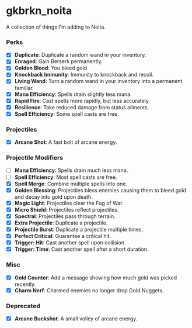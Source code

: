 # gkbrkn_noita
A collection of things I'm adding to Noita.

### Perks
- [x] **Duplicate**: Duplicate a random wand in your inventory.
- [x] **Enraged**: Gain Berserk permanently.
- [x] **Golden Blood**: You bleed gold.
- [x] **Knockback Immunity**: Immunity to knockback and recoil.
- [x] **Living Wand**: Turn a random wand in your inventory into a permanent familiar.
- [x] **Mana Efficiency**: Spells drain slightly less mana.
- [x] **Rapid Fire**: Cast spells more rapidly, but less accurately.
- [x] **Resilience**: Take reduced damage from status ailments.
- [x] **Spell Efficiency**: Some spell casts are free.

### Projectiles
- [x] **Arcane Shot**: A fast bolt of arcane energy.

### Projectile Modifiers
- [ ] **Mana Efficiency**: Spells drain much less mana.
- [ ] **Spell Efficiency**: Most spell casts are free.
- [x] **Spell Merge**: Combine multiple spells into one.
- [x] **Golden Blessing**: Projectiles bless enemies causing them to bleed gold and decay into gold upon death.
- [x] **Magic Light**: Projectiles clear the Fog of War.
- [x] **Micro Shield**: Projectiles reflect projectiles.
- [x] **Spectral**: Projectiles pass through terrain.
- [x] **Extra Projectile**: Duplicate a projectile.
- [x] **Projectile Burst**: Duplicate a projectile multiple times.
- [x] **Perfect Critical**: Guarantee a critical hit.
- [x] **Trigger: Hit**: Cast another spell upon collision.
- [x] **Trigger: Time**: Cast another spell after a short duration.

### Misc
- [x] **Gold Counter**: Add a message showing how much gold was picked recently.
- [x] **Charm Nerf**: Charmed enemies no longer drop Gold Nuggets.

### Deprecated
- [x] **Arcane Buckshot**: A small volley of arcane energy.
